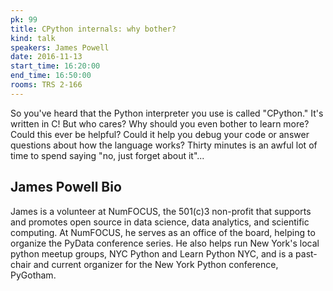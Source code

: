 ```yaml
---
pk: 99
title: CPython internals: why bother?
kind: talk
speakers: James Powell
date: 2016-11-13
start_time: 16:20:00
end_time: 16:50:00
rooms: TRS 2-166
---
```


So you've heard that the Python interpreter you use is called "CPython." It's written in C! But who cares? Why should you even bother to learn more? Could this ever be helpful? Could it help you debug your code or answer questions about how the language works? Thirty minutes is an awful lot of time to spend saying "no, just forget about it"...

## James Powell Bio

James is a volunteer at NumFOCUS, the 501(c)3 non-profit that supports and promotes open source in data science, data analytics, and scientific computing. At NumFOCUS, he serves as an office of the board, helping to organize the PyData conference series. He also helps run New York's local python meetup groups, NYC Python and Learn Python NYC, and is a past-chair and current organizer for the New York Python conference, PyGotham.